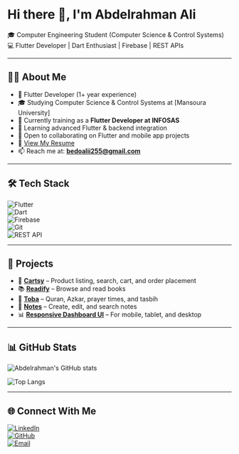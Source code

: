 # Hi there 👋, I'm Abdelrahman Ali

🎓 Computer Engineering Student (Computer Science & Control Systems)  
💻 Flutter Developer | Dart Enthusiast | Firebase | REST APIs  

---

## 👨‍💻 About Me
- 🔭 Flutter Developer (1+ year experience)  
- 🎓 Studying Computer Science & Control Systems at [Mansoura University]  
- 💼 Currently training as a **Flutter Developer at INFOSAS**  
- 🌱 Learning advanced Flutter & backend integration  
- 👯 Open to collaborating on Flutter and mobile app projects
- 📄 [View My Resume](https://flowcv.com/resume/gvmrg7tgv7wd)
- 📫 Reach me at: **bedoalii255@gmail.com**


---

## 🛠 Tech Stack
![Flutter](https://img.shields.io/badge/Flutter-02569B?style=for-the-badge&logo=flutter&logoColor=white)  
![Dart](https://img.shields.io/badge/Dart-0175C2?style=for-the-badge&logo=dart&logoColor=white)  
![Firebase](https://img.shields.io/badge/Firebase-FFCA28?style=for-the-badge&logo=firebase&logoColor=black)  
![Git](https://img.shields.io/badge/Git-F05032?style=for-the-badge&logo=git&logoColor=white)  
![REST API](https://img.shields.io/badge/REST-02569B?style=for-the-badge&logo=rest&logoColor=white)  

---

## 🚀 Projects
- 📱 [**Cartsy**](https://github.com/abdelrahmanali299/Cartsy) – Product listing, search, cart, and order placement  
- 📚 [**Readify**](https://github.com/abdelrahmanali299/Readify) – Browse and read books  
- 📖 [**Toba**](https://github.com/abdelrahmanali299/Toba) – Quran, Azkar, prayer times, and tasbih  
- 📝 [**Notes**]() – Create, edit, and search notes  
- 📊 [**Responsive Dashboard UI**](https://github.com/abdelrahmanali299/Dash-board) – For mobile, tablet, and desktop  
  

---

## 📊 GitHub Stats
![Abdelrahman's GitHub stats](https://github-readme-stats.vercel.app/api?username=abdelrahmanali299&show_icons=true&theme=radical)  

![Top Langs](https://github-readme-stats.vercel.app/api/top-langs/?username=abdelrahmanali299&layout=compact&theme=radical)  

---

## 🌐 Connect With Me
[![LinkedIn](https://img.shields.io/badge/LinkedIn-0077B5?style=for-the-badge&logo=linkedin&logoColor=white)](https://www.linkedin.com/in/abdelrahman-ali-2984492b8)  
[![GitHub](https://img.shields.io/badge/GitHub-000?style=for-the-badge&logo=github&logoColor=white)](https://github.com/abdelrahmanali299)  
[![Email](https://img.shields.io/badge/Email-D14836?style=for-the-badge&logo=gmail&logoColor=white)](mailto:bedoalii255@gmail.com)  
